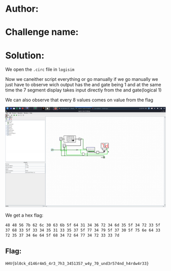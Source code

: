 # Author:

# Challenge name:

# Solution:

We open the ```.circ``` file in ```logisim```

Now we caneither script everything or go manually if we go manually we just have to observe wich output has the and gate being 1 and at the same time the 7 segment display takes input directly from the and gate(logical 1)

We can also observe that every 8 values comes on value from the flag

![flag](./flag_circ.png)

We get a hex flag:

```
48 48 56 7b 62 6c 30 63 6b 5f 64 31 34 36 72 34 6d 35 5f 34 72 33 5f 37 68 33 5f 33 34 35 31 33 35 37 5f 77 34 79 5f 37 30 5f 75 6e 64 33 72 35 37 34 6e 64 5f 68 34 72 64 77 34 72 33 33 7d
```

## Flag: ##

```HHV{bl0ck_d146r4m5_4r3_7h3_3451357_w4y_70_und3r574nd_h4rdw4r33}```
